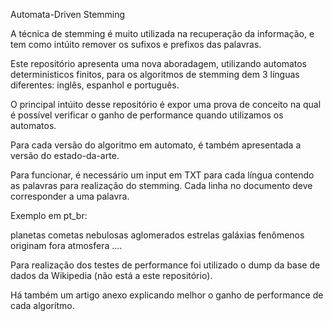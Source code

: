 Automata-Driven Stemming

A técnica de stemming é muito utilizada na recuperação da informação, e tem como intúito remover os sufixos e prefixos das palavras.

Este repositório apresenta uma nova aboradagem, utilizando automatos deterministicos finitos, para os algoritmos de stemming dem 3 línguas diferentes: inglês, espanhol e português.

O principal intúito desse repositório é expor uma prova de conceito na qual é possível verificar o ganho de performance quando utilizamos os automatos.

Para cada versão do algoritmo em automato, é também apresentada a versão do estado-da-arte.

Para funcionar, é necessário um input em TXT para cada língua contendo as palavras para realização do stemming. Cada linha no documento deve corresponder a uma palavra.

Exemplo em pt_br:

planetas
cometas
nebulosas
aglomerados
estrelas
galáxias
fenômenos
originam
fora
atmosfera
....

Para realização dos testes de performance foi utilizado o dump da base de dados da Wikipedia (não está a este repositório).

Há também um artigo anexo explicando melhor o ganho de performance de cada algorítmo.